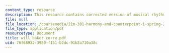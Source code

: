 ```yaml
---
content_type: resource
description: This resource contains corrected version of musical rhythm.
file: null
file_location: /coursemedia/21m-301-harmony-and-counterpoint-i-spring-2005/76f689323980f151b2dc91b2a710a38c_will_baker_corre.pdf
file_type: application/pdf
resourcetype: Document
title: will_baker_corre.pdf
uid: 76f68932-3980-f151-b2dc-91b2a710a38c
---
```

